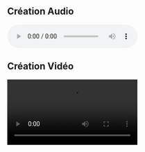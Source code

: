 <div hidden>
	
# Introduction à la création audio et visuelle numérique

</div>

## Création Audio
<audio controls>
	<source src="/resources/MUS1010-Projet1_LangloisOlivier.mp3" type="audio/mp3">
</audio>


## Création Vidéo
<video controls style="width=80%;">
	<source src="/resources/MUS1010-Projet2_LangloisOlivier.mp4" type="video/mp4">
</video>
